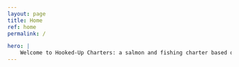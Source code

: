 ```yaml
---
layout: page
title: Home
ref: home
permalink: /

hero: |
    Welcome to Hooked-Up Charters: a salmon and fishing charter based out of Pender Harbour, Sunshine Coast, B.C.
---
```



